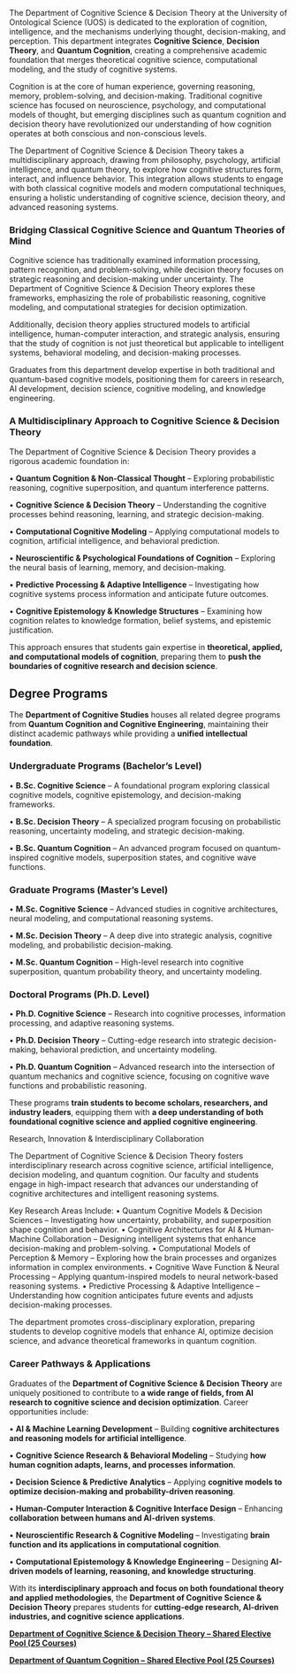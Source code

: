 The Department of Cognitive Science & Decision Theory at the University of Ontological Science (UOS) is dedicated to the exploration of cognition, intelligence, and the mechanisms underlying thought, decision-making, and perception. This department integrates **Cognitive Science**, **Decision Theory**, and **Quantum Cognition**, creating a comprehensive academic foundation that merges theoretical cognitive science, computational modeling, and the study of cognitive systems.

Cognition is at the core of human experience, governing reasoning, memory, problem-solving, and decision-making. Traditional cognitive science has focused on neuroscience, psychology, and computational models of thought, but emerging disciplines such as quantum cognition and decision theory have revolutionized our understanding of how cognition operates at both conscious and non-conscious levels.

The Department of Cognitive Science & Decision Theory takes a multidisciplinary approach, drawing from philosophy, psychology, artificial intelligence, and quantum theory, to explore how cognitive structures form, interact, and influence behavior. This integration allows students to engage with both classical cognitive models and modern computational techniques, ensuring a holistic understanding of cognitive science, decision theory, and advanced reasoning systems.

### **Bridging Classical Cognitive Science and Quantum Theories of Mind**

Cognitive science has traditionally examined information processing, pattern recognition, and problem-solving, while decision theory focuses on strategic reasoning and decision-making under uncertainty. The Department of Cognitive Science & Decision Theory explores these frameworks, emphasizing the role of probabilistic reasoning, cognitive modeling, and computational strategies for decision optimization.

Additionally, decision theory applies structured models to artificial intelligence, human-computer interaction, and strategic analysis, ensuring that the study of cognition is not just theoretical but applicable to intelligent systems, behavioral modeling, and decision-making processes.

Graduates from this department develop expertise in both traditional and quantum-based cognitive models, positioning them for careers in research, AI development, decision science, cognitive modeling, and knowledge engineering.

### **A Multidisciplinary Approach to Cognitive Science & Decision Theory**

The Department of Cognitive Science & Decision Theory provides a rigorous academic foundation in:

•	**Quantum Cognition & Non-Classical Thought** – Exploring probabilistic reasoning, cognitive superposition, and quantum interference patterns.

•	**Cognitive Science & Decision Theory** – Understanding the cognitive processes behind reasoning, learning, and strategic decision-making.

•	**Computational Cognitive Modeling** – Applying computational models to cognition, artificial intelligence, and behavioral prediction.

•	**Neuroscientific & Psychological Foundations of Cognition** – Exploring the neural basis of learning, memory, and decision-making.

•	**Predictive Processing & Adaptive Intelligence** – Investigating how cognitive systems process information and anticipate future outcomes.

•	**Cognitive Epistemology & Knowledge Structures** – Examining how cognition relates to knowledge formation, belief systems, and epistemic justification.

This approach ensures that students gain expertise in **theoretical, applied, and computational models of cognition**, preparing them to **push the boundaries of cognitive research and decision science**.

## **Degree Programs**

The **Department of Cognitive Studies** houses all related degree programs from **Quantum Cognition and Cognitive Engineering**, maintaining their distinct academic pathways while providing a **unified intellectual foundation**.

### **Undergraduate Programs (Bachelor’s Level)**

•	**B.Sc. Cognitive Science** – A foundational program exploring classical cognitive models, cognitive epistemology, and decision-making frameworks.

•	**B.Sc. Decision Theory** – A specialized program focusing on probabilistic reasoning, uncertainty modeling, and strategic decision-making.

•	**B.Sc. Quantum Cognition** – An advanced program focused on quantum-inspired cognitive models, superposition states, and cognitive wave functions.

### **Graduate Programs (Master’s Level)**

•	**M.Sc. Cognitive Science** – Advanced studies in cognitive architectures, neural modeling, and computational reasoning systems.

•	**M.Sc. Decision Theory** – A deep dive into strategic analysis, cognitive modeling, and probabilistic decision-making.

•	**M.Sc. Quantum Cognition** – High-level research into cognitive superposition, quantum probability theory, and uncertainty modeling.

### **Doctoral Programs (Ph.D. Level)**

•	**Ph.D. Cognitive Science** – Research into cognitive processes, information processing, and adaptive reasoning systems.

•	**Ph.D. Decision Theory** – Cutting-edge research into strategic decision-making, behavioral prediction, and uncertainty modeling.

•	**Ph.D. Quantum Cognition** – Advanced research into the intersection of quantum mechanics and cognitive science, focusing on cognitive wave functions and probabilistic reasoning.

These programs **train students to become scholars, researchers, and industry leaders**, equipping them with **a deep understanding of both foundational cognitive science and applied cognitive engineering**.

Research, Innovation & Interdisciplinary Collaboration

The Department of Cognitive Science & Decision Theory fosters interdisciplinary research across cognitive science, artificial intelligence, decision modeling, and quantum cognition. Our faculty and students engage in high-impact research that advances our understanding of cognitive architectures and intelligent reasoning systems.

Key Research Areas Include:
	•	Quantum Cognitive Models & Decision Sciences – Investigating how uncertainty, probability, and superposition shape cognition and behavior.
	•	Cognitive Architectures for AI & Human-Machine Collaboration – Designing intelligent systems that enhance decision-making and problem-solving.
	•	Computational Models of Perception & Memory – Exploring how the brain processes and organizes information in complex environments.
	•	Cognitive Wave Function & Neural Processing – Applying quantum-inspired models to neural network-based reasoning systems.
	•	Predictive Processing & Adaptive Intelligence – Understanding how cognition anticipates future events and adjusts decision-making processes.

The department promotes cross-disciplinary exploration, preparing students to develop cognitive models that enhance AI, optimize decision science, and advance theoretical frameworks in quantum cognition.

### **Career Pathways & Applications**

Graduates of the **Department of Cognitive Science & Decision Theory** are uniquely positioned to contribute to **a wide range of fields, from AI research to cognitive science and decision optimization**. Career opportunities include:

•	**AI & Machine Learning Development** – Building **cognitive architectures and reasoning models for artificial intelligence**.

•	**Cognitive Science Research & Behavioral Modeling** – Studying **how human cognition adapts, learns, and processes information**.

•	**Decision Science & Predictive Analytics** – Applying **cognitive models to optimize decision-making and probability-driven reasoning**.

•	**Human-Computer Interaction & Cognitive Interface Design** – Enhancing **collaboration between humans and AI-driven systems**.

•	**Neuroscientific Research & Cognitive Modeling** – Investigating **brain function and its applications in computational cognition**.

•	**Computational Epistemology & Knowledge Engineering** – Designing **AI-driven models of learning, reasoning, and knowledge structuring**.

With its **interdisciplinary approach and focus on both foundational theory and applied methodologies**, the **Department of Cognitive Science & Decision Theory** prepares students for **cutting-edge research, AI-driven industries, and cognitive science applications**.

[**Department of Cognitive Science & Decision Theory – Shared Elective Pool (25 Courses)**](https://www.notion.so/Department-of-Cognitive-Science-Decision-Theory-Shared-Elective-Pool-25-Courses-1942c2ffeee2801584f8f82daab6dca5?pvs=21)

[**Department of Quantum Cognition – Shared Elective Pool (25 Courses)**](https://www.notion.so/Department-of-Quantum-Cognition-Shared-Elective-Pool-25-Courses-1942c2ffeee28016a254f3a8d186d845?pvs=21)
